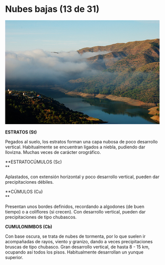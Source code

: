 # Nubes bajas (13 de 31)

![Nubes bajas](img/2864164188_f61182fae0.jpg)

**ESTRATOS (St)**  

Pegados al suelo, los estratos forman una capa nubosa de poco desarrollo vertical. Habitualmente se encuentran ligados a niebla, pudiendo dar llovizna. Muchas veces de carácter orográfico.

**ESTRATOCÚMULOS (Sc)  
**

Aplastados, con extensión horizontal y poco desarrollo vertical, pueden dar precipitaciones débiles.

**CÚMULOS (Cu)  
**

Presentan unos bordes definidos, recordando a algodones (de buen tiempo) o a coliflores (si crecen). Con desarrollo vertical, pueden dar precipitaciones de tipo chubascos.

**CUMULONIMBOS (Cb)**  

Con base oscura, se trata de nubes de tormenta, por lo que suelen ir acompañadas de rayos, viento y granizo, dando a veces precipitaciones bruscas de tipo chubasco. Gran desarrollo vertical, de hasta 8 - 15 km, ocupando así todos los pisos. Habitualmente desarrollan un yunque superior.  

 

